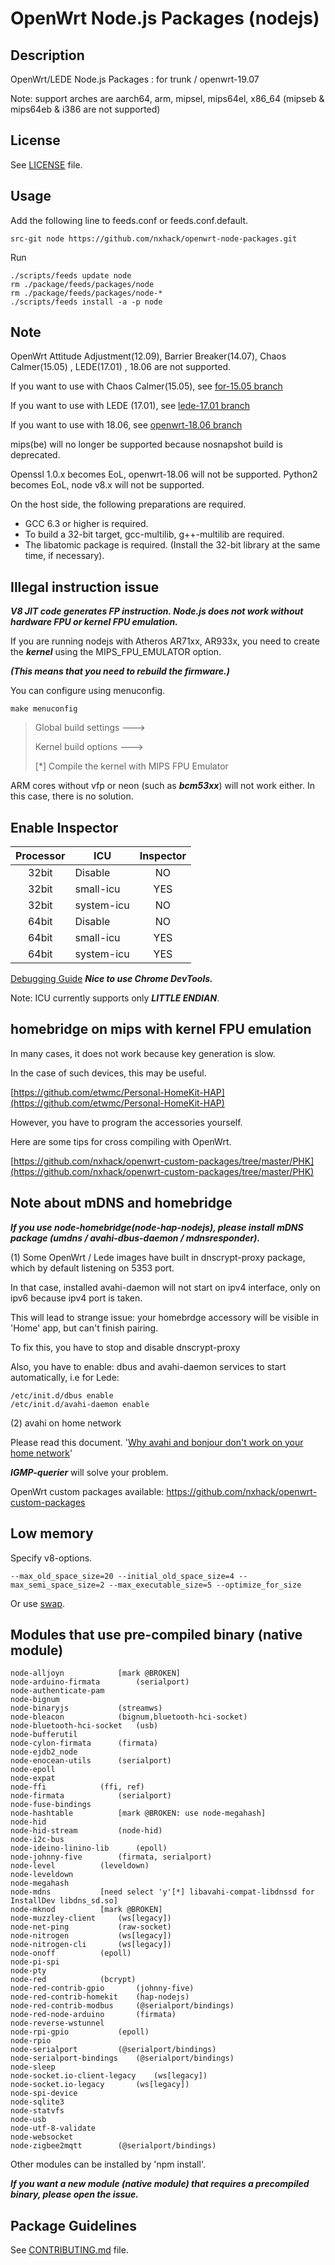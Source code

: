 # OpenWrt Node.js Packages (nodejs)

## Description

OpenWrt/LEDE Node.js Packages : for trunk / openwrt-19.07

Note: support arches are aarch64, arm, mipsel, mips64el, x86_64
      (mipseb & mips64eb & i386 are not supported)

## License

See [LICENSE](LICENSE) file.

## Usage

Add the following line to feeds.conf or feeds.conf.default.
```
src-git node https://github.com/nxhack/openwrt-node-packages.git
```

Run
```
./scripts/feeds update node
rm ./package/feeds/packages/node
rm ./package/feeds/packages/node-*
./scripts/feeds install -a -p node
```

## Note
OpenWrt Attitude Adjustment(12.09), Barrier Breaker(14.07), Chaos Calmer(15.05) , LEDE(17.01) , 18.06 are not supported.

If you want to use with Chaos Calmer(15.05), see [for-15.05 branch](https://github.com/nxhack/openwrt-node-packages/tree/for-15.05)

If you want to use with LEDE (17.01), see [lede-17.01 branch](https://github.com/nxhack/openwrt-node-packages/tree/lede-17.01)


If you want to use with 18.06, see [openwrt-18.06 branch](https://github.com/nxhack/openwrt-node-packages/tree/openwrt-18.06)


mips(be) will no longer be supported because nosnapshot build is deprecated.

Openssl 1.0.x becomes EoL, openwrt-18.06 will not be supported.
Python2 becomes EoL, node v8.x will not be supported.

On the host side, the following preparations are required.
* GCC 6.3 or higher is required.
* To build a 32-bit target, gcc-multilib, g++-multilib are required.
* The libatomic package is required. (Install the 32-bit library at the same time, if necessary).

## Illegal instruction issue

***V8 JIT code generates FP instruction. Node.js does not work without hardware FPU or kernel FPU emulation.***

If you are running nodejs with Atheros AR71xx, AR933x, you need to create the ***kernel*** using the MIPS_FPU_EMULATOR option.

***(This means that you need to rebuild the firmware.)***

You can configure using menuconfig.
```
make menuconfig
```
> Global build settings  --->
>
> Kernel build options  --->
>
>  [*] Compile the kernel with MIPS FPU Emulator

ARM cores without vfp or neon (such as ***bcm53xx***) will not work either. In this case, there is no solution.

## Enable Inspector

| Processor | ICU | Inspector |
| :---: | --- | :---: |
| 32bit | Disable | NO |
| 32bit | small-icu | YES |
| 32bit | system-icu | NO |
| 64bit | Disable | NO |
| 64bit | small-icu | YES |
| 64bit | system-icu | YES |

 [Debugging Guide](https://nodejs.org/en/docs/guides/debugging-getting-started/) ***Nice to use Chrome DevTools.***

 Note: ICU currently supports only ***LITTLE ENDIAN***.

## homebridge on mips with kernel FPU emulation
In many cases, it does not work because key generation is slow.

In the case of such devices, this may be useful.

[https://github.com/etwmc/Personal-HomeKit-HAP](https://github.com/etwmc/Personal-HomeKit-HAP)

However, you have to program the accessories yourself.

Here are some tips for cross compiling with OpenWrt.

[https://github.com/nxhack/openwrt-custom-packages/tree/master/PHK](https://github.com/nxhack/openwrt-custom-packages/tree/master/PHK)

## Note about mDNS and homebridge
***If you use node-homebridge(node-hap-nodejs), please install mDNS package (umdns / avahi-dbus-daemon / mdnsresponder).***

(1)
Some OpenWrt / Lede images have built in dnscrypt-proxy package, which by default listening on 5353 port.

In that case, installed avahi-daemon will not start on ipv4 interface, only on ipv6 because ipv4 port is taken.

This will lead to strange issue: your homebrdge accessory will be visible in 'Home' app, but can't finish pairing.

To fix this, you have to stop and disable dnscrypt-proxy

Also, you have to enable: dbus and avahi-daemon services to start automatically, i.e for Lede:

```
/etc/init.d/dbus enable
/etc/init.d/avahi-daemon enable
```

(2)
avahi on home network

Please read this document. '[Why avahi and bonjour don't work on your home network](https://bitbucket.org/marc_culler/querierd/)'

***IGMP-querier*** will solve your problem.

OpenWrt custom packages available: https://github.com/nxhack/openwrt-custom-packages

## Low memory
Specify v8-options.

```
--max_old_space_size=20 --initial_old_space_size=4 --max_semi_space_size=2 --max_executable_size=5 --optimize_for_size
```

Or use [swap](https://openwrt.org/docs/guide-user/storage/fstab?s[]=swap).

## Modules that use pre-compiled binary (native module)
```
node-alljoyn			[mark @BROKEN]
node-arduino-firmata		(serialport)
node-authenticate-pam
node-bignum
node-binaryjs			(streamws)
node-bleacon			(bignum,bluetooth-hci-socket)
node-bluetooth-hci-socket	(usb)
node-bufferutil
node-cylon-firmata		(firmata)
node-ejdb2_node
node-enocean-utils		(serialport)
node-epoll
node-expat
node-ffi			(ffi, ref)
node-firmata			(serialport)
node-fuse-bindings
node-hashtable			[mark @BROKEN: use node-megahash]
node-hid
node-hid-stream			(node-hid)
node-i2c-bus
node-ideino-linino-lib		(epoll)
node-johnny-five		(firmata, serialport)
node-level			(leveldown)
node-leveldown
node-megahash
node-mdns			[need select 'y'[*] libavahi-compat-libdnssd for InstallDev libdns_sd.so]
node-mknod			[mark @BROKEN]
node-muzzley-client		(ws[legacy])
node-net-ping			(raw-socket)
node-nitrogen			(ws[legacy])
node-nitrogen-cli		(ws[legacy])
node-onoff			(epoll)
node-pi-spi
node-pty
node-red			(bcrypt)
node-red-contrib-gpio		(johnny-five)
node-red-contrib-homekit	(hap-nodejs)
node-red-contrib-modbus		(@serialport/bindings)
node-red-node-arduino		(firmata)
node-reverse-wstunnel
node-rpi-gpio			(epoll)
node-rpio
node-serialport			(@serialport/bindings)
node-serialport-bindings	(@serialport/bindings)
node-sleep
node-socket.io-client-legacy	(ws[legacy])
node-socket.io-legacy		(ws[legacy])
node-spi-device
node-sqlite3
node-statvfs
node-usb
node-utf-8-validate
node-websocket
node-zigbee2mqtt		(@serialport/bindings)
```
Other modules can be installed by 'npm install'.

***If you want a new module (native module) that requires a precompiled binary, please open the issue.***

## Package Guidelines

See [CONTRIBUTING.md](https://github.com/openwrt/packages/blob/master/CONTRIBUTING.md) file.
